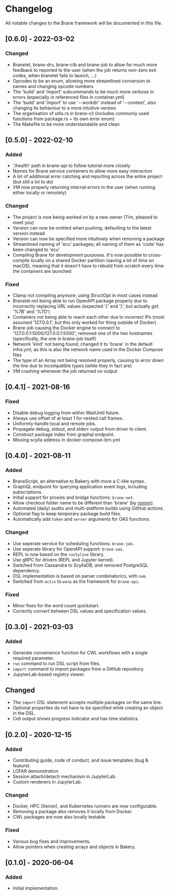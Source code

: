 # Changelog

All notable changes to the Brane framework will be documented in this file.

## [0.6.0] - 2022-03-02
### Changed
- Branelet, brane-drv, brane-clb and brane-job to allow for much more feedback to reported to the user (when the job returns non-zero exit codes, when branelet fails to launch, ...)
- Opcodes to be an enum, allowing more streamlined conversion to names and changing opcode numbers
- The 'build' and 'import' subcommands to be much more verbose in errors (especially in referenced files in container.yml)
- The 'build' and 'import' to use '--workdir' instead of '--context', also changing its behaviour to a more intuitive version.
- The organisation of utils.rs in brane-cli (includes commonly used functions from package.rs + its own error enum)
- The Makefile to be more understandable and clean

## [0.5.0] - 2022-02-10
### Added
- '/health' path in brane-api to follow tutorial more closely
- Names for Brane service containers to allow more easy interaction
- A lot of additional error catching and reporting across the entire project (but still a lot to do)
- VM now properly returning internal errors to the user (when running either locally or remotely)

### Changed
- The project is now being worked on by a new owner (Tim, pleased to meet you)
- Version can now be omitted when pushing, defaulting to the latest version instead
- Version can now be specified more intuitively when removing a package
- Streamlined naming of 'ecu' packages; all naming of them as 'code' has been changed to 'ecu'
- Compiling Brane for development purposes. It's now possible to cross-compile locally on a shared Docker partition (saving a lot of time on macOS), meaning that it doesn't have to rebuild from scratch every time the containers are launched

### Fixed
- Clamp not compiling anymore; using StructOpt in most cases instead
- Branelet not being able to run OpenAPI package properly due to incorrectly replacing URL values (expected '{' and '}', but actually got '%7B' and '%7D')
- Containers not being able to reach each other due to incorrect IPs (most assumed '127.0.0.1', but this only worked for thing outside of Docker)
- Brane-job causing the Docker engine to connect to '127.0.0.1:5000/127.0.0.1:5000'; removed one of the two hostnames (specifically, the one in brane-job itself)
- Network 'kind' not being found; changed it to 'brane' in the default infra.yml, as this is also the network name used in the Docker Compose files
- The type of an Array not being resolved properly, causing to error down the line due to incompatible types (while they in fact are)
- VM crashing whenever the job returned no output

## [0.4.1] - 2021-08-16
### Fixed
- Disable debug logging from within WaitUntil future.
- Always use offset of at least 1 for nested call frames.
- Uniformly handle local and remote jobs.
- Propagate debug, stdout, and stderr output from driver to client.
- Construct package index from graphql endpoint.
- Missing scylla address in docker-compose-brn.yml

## [0.4.0] - 2021-08-11
### Added
- BraneScript, an alternative to Bakery with more a C-like syntax.
- GraphQL endpoint for querying application event logs, including subscriptions.
- Initial support for proxies and bridge functions: `brane-net`.
- Allow checkout folder name to be different than 'brane' (by [romnn](https://github.com/romnn)).
- Automated (daily) audits and multi-platform builds using GitHub actions.
- Optional flag to keep temporary package build files.
- Automatically add `token` and `server` arguments for OAS functions. 

### Changed
- Use seperate service for scheduling functions: `brane-job`.
- Use seperate library for OpenAPI support: `brane-oas`.
- REPL is now based on the `rustyline` library.
- Use gRPC for drivers (REPL and Jupyter kernel).
- Switched from Cassandra to ScyllaDB, and removed PostgreSQL dependency.
- DSL implementation is based on parser combinatorics, with `nom`.
- Switched from `actix` to `warp` as the framework for `brane-api`.

### Fixed
- Minor fixes for the word count quickstart.
- Correctly convert between DSL values and specification values.

## [0.3.0] - 2021-03-03
### Added
- Generate convenience function for CWL workflows with a single required parameter.
- `run` command to run DSL script from files. 
- `import` command to import packages from a GitHub repository.
- JupyterLab-based registry viewer.

## Changed
- The `import` DSL statement accepts multiple packages on the same line.
- Optional properties do not have to be specified while creating an object in the DSL.
- Cell output shows progress indicator and has time statistics.

## [0.2.0] - 2020-12-15
### Added
- Contributing guide, code of conduct, and issue templates (bug & feature).
- LOFAR demonstration
- Session attach/detach mechanism in JupyterLab.
- Custom renderers in JupyterLab.

### Changed
- Docker, HPC (Xenon), and Kubernetes runners are now configurable.
- Removing a package also removes it locally from Docker.
- CWL packages are now also locally testable.

### Fixed
- Various bug fixes and improvements.
- Allow pointers when creating arrays and objects in Bakery.

## [0.1.0] - 2020-06-04
### Added
- Initial implementation.
